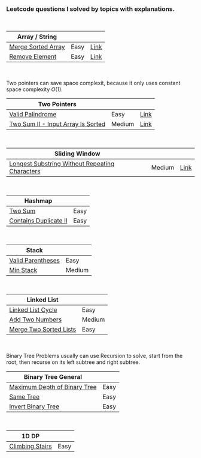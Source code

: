 ### Leetcode questions I solved by topics with explanations.

<!--
Template
|Topic|||
|---|---|---|
|[]()|Easy|[Link]()|
-->

<br>

|Array / String|||
|---|---|---|
|[Merge Sorted Array](https://github.com/JC01111/Leetcode_I_Solved/blob/d592565df0515f611eb58358fda5215e85cabdf2/88.Merge_Sorted_Array%20(Easy).md)|Easy|[Link](https://leetcode.com/problems/merge-sorted-array/)|
|[Remove Element](https://github.com/JC01111/Leetcode_I_Solved/blob/57b83277e524b5c2a0ad3b70532a910f4a6a0582/27.Remove_Element%20(Easy).md)|Easy|[Link](https://leetcode.com/problems/remove-element/)|

<br>

Two pointers can save space complexit, because it only uses constant space complexity $O(1)$.

|Two Pointers|||
|---|---|---|
|[Valid Palindrome](https://github.com/JC01111/Leetcode_I_Solved/blob/675c5c4a58335442c2cd1ce938d2b60e323ffd28/125.Valid_Palindrome_Easy.md)|Easy|[Link](https://leetcode.com/problems/valid-palindrome/)|
|[Two Sum II - Input Array Is Sorted](https://github.com/JC01111/Leetcode_I_Solved/blob/90374bc8e99477ed815ca4f25bc6e28a7dd350db/167.Two_Sum_II_Medium.md)|Medium|[Link](https://leetcode.com/problems/two-sum-ii-input-array-is-sorted/)|

<br>

|Sliding Window|||
|---|---|---|
|[Longest Substring Without Repeating Characters](https://github.com/JC01111/Leetcode_I_Solved/blob/84a5b6484a2992556d19acda4aae08b6db5ac70f/3.Longest_Substring_Without_Repeating_Characters%20(Medium).md)|Medium|[Link](https://leetcode.com/problems/longest-substring-without-repeating-characters/)|

<br>

|Hashmap||
|---|---|
|[Two Sum](https://github.com/JC01111/Leetcode_I_Solved/blob/94b6d95ecacab8f50bd55471398de87632ca42eb/1.Two_Sum%20(Easy).md)|Easy|
|[Contains Duplicate II](https://github.com/JC01111/Leetcode_I_Solved/blob/29826247fb086ad0c1e016a9d407f6c0e4f44104/219.Contains_Duplicate_II%20(Easy).md)| Easy |

<br>

|Stack||
|---|---|
|[Valid Parentheses](https://github.com/JC01111/Leetcode_I_Solved/blob/c363d9a4395a2796b1613d8ac9504fc11fc62f90/20.Valid_Parentheses%20(Easy).md)|Easy|
|[Min Stack](https://github.com/JC01111/Leetcode_I_Solved/blob/d592565df0515f611eb58358fda5215e85cabdf2/155.Min_Stack%20(Medium).md)|Medium|

<br>

|Linked List||
|---|---|
|[Linked List Cycle](https://github.com/JC01111/Leetcode_I_Solved/blob/29826247fb086ad0c1e016a9d407f6c0e4f44104/141.Linked_List_Cycle%20(Easy).md)|Easy|
|[Add Two Numbers](https://github.com/JC01111/Leetcode_I_Solved/blob/29826247fb086ad0c1e016a9d407f6c0e4f44104/2.Add_Two_Numbers%20(Medium).md)|Medium|
|[Merge Two Sorted Lists](https://github.com/JC01111/Leetcode_I_Solved/blob/29826247fb086ad0c1e016a9d407f6c0e4f44104/21.Merge_Two_Sorted_Lists%20(Easy).md)|Easy|

<br>

Binary Tree Problems usually can use Recursion to solve, start from the root, then recurse on its left subtree and right subtree.

|Binary Tree General||
|---|---|
|[Maximum Depth of Binary Tree](https://github.com/JC01111/Leetcode_I_Solved/blob/29826247fb086ad0c1e016a9d407f6c0e4f44104/104.Maximum_Depth_of_Binary_Tree%20(Easy).md)|Easy|
|[Same Tree](https://github.com/JC01111/Leetcode_I_Solved/blob/29826247fb086ad0c1e016a9d407f6c0e4f44104/100.Same_Tree%20(Easy).md)|Easy|
|[Invert Binary Tree](https://github.com/JC01111/Leetcode_I_Solved/blob/81870a2d4bb636f3104074f4535289859cc46d89/226.Invert_Binary_Tree_Easy.md)|Easy|

<br>

|1D DP||
|---|---|
|[Climbing Stairs](https://github.com/JC01111/Leetcode_I_Solved/blob/29826247fb086ad0c1e016a9d407f6c0e4f44104/70.Climbing_Stairs%20(Easy).md)|Easy|
